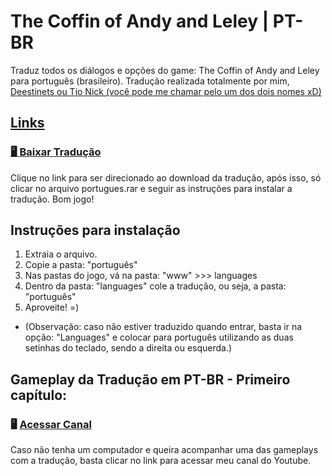 #                                        The Coffin of Andy and Leley | PT-BR

Traduz todos os diálogos e opções do game: The Coffin of Andy and Leley  para português (brasileiro). Tradução realizada totalmente por mim,<a href="https://github.com/Deestinets"> Deestinets ou Tio Nick (você pode me chamar pelo um dos dois nomes xD)

## Links
### 🖥️ [Baixar Tradução](https://github.com/Deestinets/the-coffin-of-andy-and-leley-ptbr/releases/tag/translation)
Clique no link para ser direcionado ao download da tradução, após isso, só clicar no arquivo portugues.rar e seguir as instruções para instalar a tradução. Bom jogo!

## Instruções para instalação

1. Extraia o arquivo.
2. Copie a pasta: "português"
3. Nas pastas do jogo, vá na pasta: "www" >>> languages 
4. Dentro da pasta: "languages" cole a tradução, ou seja, a pasta: "português"
5. Aproveite! =)

* (Observação: caso não estiver traduzido quando entrar, basta ir na opção: "Languages" e colocar para português utilizando as duas setinhas do teclado, sendo a direita ou esquerda.)

## Gameplay da Tradução em PT-BR - Primeiro capítulo:
### 🖥️ [Acessar Canal](https://www.youtube.com/channel/UCjyDLt46KCr30sKlny1gDYg)

Caso não tenha um computador e queira acompanhar uma das gameplays com a tradução, basta clicar no link para acessar meu canal do Youtube.

